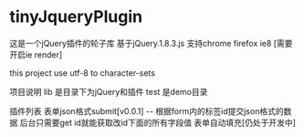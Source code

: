 tinyJqueryPlugin
================

这是一个jQuery插件的轮子库
基于jQuery.1.8.3.js
支持chrome firefox ie8 [需要开启ie render]

this project use utf-8 to character-sets

项目说明
  lib  是目录下为jQuery和插件
  test 是demo目录

插件列表
  表单json格式submit[v0.0.1] -- 根据form内的标签id提交json格式的数据 后台只需要get id就能获取改id下面的所有字段值
  表单自动填充[仍处于开发中]
  
